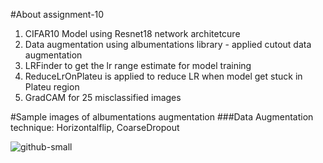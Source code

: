 #About assignment-10
1. CIFAR10 Model using Resnet18 network architetcure
2. Data augmentation using albumentations library - applied cutout data augmentation
3. LRFinder to get the lr range estimate for model training
4. ReduceLrOnPlateu is applied to reduce LR when model get stuck in Plateu region
5. GradCAM for 25 misclassified images

#Sample images of albumentations augmentation
###Data Augmentation technique: Horizontalflip, CoarseDropout


![github-small](https://drive.google.com/drive/u/0/folders/1VaXU1KfFND7RD1DgYu2r6qtFelRzY7bP)

